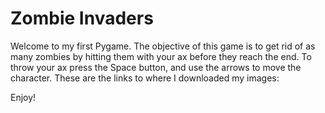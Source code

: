# Zombie Invaders
Welcome to my first Pygame. The objective of this game is to get rid of as many zombies by hitting them with your ax before they reach the end. To throw your ax press the Space button, and use the arrows to move the character. These are the links to where I downloaded my images: 
 

Enjoy!

